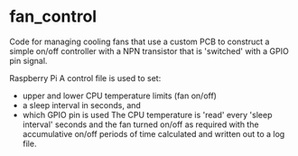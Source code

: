# fan_control
 Code for managing cooling fans that use a custom PCB to construct a simple on/off controller
 with a NPN transistor that is 'switched' with a GPIO pin signal.

 Raspberry Pi
 A control file is used to set:
 - upper and lower CPU temperature limits (fan on/off) 
 - a sleep interval in seconds, and
 - which GPIO pin is used
 The CPU temperature is 'read' every 'sleep interval' seconds and the fan turned on/off as 
 required with the accumulative on/off periods of time calculated and written out to a log file.
